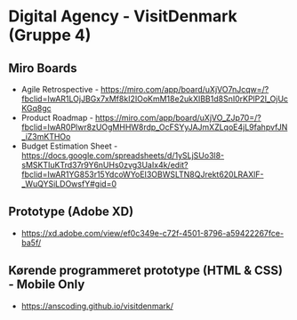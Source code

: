 # Digital Agency - VisitDenmark (Gruppe 4)

##  Miro Boards
- Agile Retrospective - https://miro.com/app/board/uXjVO7nJcqw=/?fbclid=IwAR1LOjJBGx7xMf8kI2IOoKmM18e2ukXIBB1d8SnI0rKPlP2I_OjUcKGq8gc
- Product Roadmap - https://miro.com/app/board/uXjVO_ZJp70=/?fbclid=IwAR0Plwr8zUOgMHHW8rdp_OcFSYyJAJmXZLqoE4jL9fahpvfJN_iZ3mKTHOo
- Budget Estimation Sheet - https://docs.google.com/spreadsheets/d/1ySLjSUo3l8-sMSKTIuKTrd37r9Y6nUHs0zvg3UaIx4k/edit?fbclid=IwAR1YG853r15YdcoWYoEI3OBWSLTN8QJrekt620LRAXlF-_WuQYSiLDOwsfY#gid=0

## Prototype (Adobe XD)
- https://xd.adobe.com/view/ef0c349e-c72f-4501-8796-a59422267fce-ba5f/

## Kørende programmeret prototype (HTML & CSS) - Mobile Only
- https://anscoding.github.io/visitdenmark/
